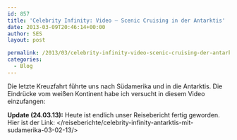 ```yaml
---
id: 857
title: 'Celebrity Infinity: Video – Scenic Cruising in der Antarktis'
date: 2013-03-09T20:46:14+00:00
author: SES
layout: post

permalink: /2013/03/celebrity-infinity-video-scenic-cruising-der-antarktis/
categories:
  - Blog
---
```


Die letzte Kreuzfahrt führte uns nach Südamerika und in die Antarktis. Die Eindrücke vom weißen Kontinent habe ich versucht in diesem Video einzufangen:


**Update (24.03.13):** Heute ist endlich unser Reisebericht fertig geworden. Hier ist der Link: </reiseberichte/celebrity-infinity-antarktis-mit-sudamerika-03-02-13/>
